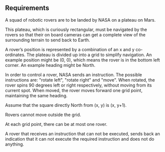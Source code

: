 ## Requirements

A squad of robotic rovers are to be landed by NASA on a plateau on Mars.

This plateau, which is curiously rectangular, must be navigated by the rovers
so that their on board cameras can get a complete view of the surrounding terrain
to send back to Earth.

A rover’s position is represented by a combination of an x and y co-ordinates.
The plateau is divided up into a grid to simplify navigation. An example position
might be (0, 0), which means the rover is in the bottom left corner. An example
heading might be North.

In order to control a rover, NASA sends an instruction. The possible instructions
are: "rotate left", "rotate right" and "move". When rotated, the rover spins 90
degrees left or right respectively, without moving from its current spot. When moved,
the rover moves forward one grid point, maintaining the same heading.

Assume that the square directly North from (x, y) is (x, y+1).

Rovers cannot move outside the grid.

At each grid point, there can be at most one rover.

A rover that receives an instruction that can not be executed, sends back an indication
that it can not execute the required instruction and does not do anything.
